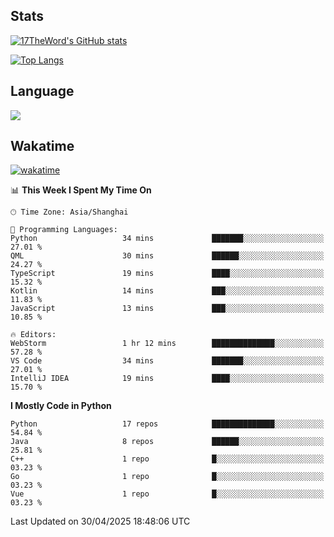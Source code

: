 ## Stats

[![17TheWord's GitHub stats](https://github-readme-stats.vercel.app/api?username=17TheWord&count_private=true&show_icons=true)](https://github.com/anuraghazra/github-readme-stats)

[![Top Langs](https://github-readme-stats.vercel.app/api/top-langs/?username=17TheWord&layout=compact&hide=html)](https://github.com/anuraghazra/github-readme-stats)

## Language

<img align="center" src="https://github-readme-stats-theword.vercel.app/api/wakatime?username=559772f0-9c03-4114-9e11-1b4b8b998e10&layout=compact&theme=dracula&hide_border=true">

## Wakatime

[![wakatime](https://wakatime.com/badge/user/559772f0-9c03-4114-9e11-1b4b8b998e10.svg)](https://wakatime.com/@559772f0-9c03-4114-9e11-1b4b8b998e10)

<!--START_SECTION:waka-->
📊 **This Week I Spent My Time On** 

```text
🕑︎ Time Zone: Asia/Shanghai

💬 Programming Languages: 
Python                   34 mins             ███████░░░░░░░░░░░░░░░░░░   27.01 % 
QML                      30 mins             ██████░░░░░░░░░░░░░░░░░░░   24.27 % 
TypeScript               19 mins             ████░░░░░░░░░░░░░░░░░░░░░   15.32 % 
Kotlin                   14 mins             ███░░░░░░░░░░░░░░░░░░░░░░   11.83 % 
JavaScript               13 mins             ███░░░░░░░░░░░░░░░░░░░░░░   10.85 % 

🔥 Editors: 
WebStorm                 1 hr 12 mins        ██████████████░░░░░░░░░░░   57.28 % 
VS Code                  34 mins             ███████░░░░░░░░░░░░░░░░░░   27.01 % 
IntelliJ IDEA            19 mins             ████░░░░░░░░░░░░░░░░░░░░░   15.70 % 
```

**I Mostly Code in Python** 

```text
Python                   17 repos            ██████████████░░░░░░░░░░░   54.84 % 
Java                     8 repos             ██████░░░░░░░░░░░░░░░░░░░   25.81 % 
C++                      1 repo              █░░░░░░░░░░░░░░░░░░░░░░░░   03.23 % 
Go                       1 repo              █░░░░░░░░░░░░░░░░░░░░░░░░   03.23 % 
Vue                      1 repo              █░░░░░░░░░░░░░░░░░░░░░░░░   03.23 % 
```




 Last Updated on 30/04/2025 18:48:06 UTC
<!--END_SECTION:waka-->
